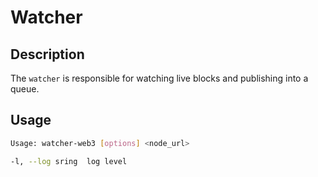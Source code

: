 # Watcher

## Description

The `watcher` is responsible for watching live blocks and publishing into a queue.

## Usage

```bash
Usage: watcher-web3 [options] <node_url> 

-l, --log sring  log level
```